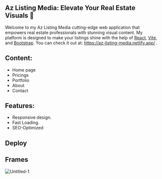 ## Az Listing Media: Elevate Your Real Estate Visuals 📸

Welcome to my Az Listing Media cutting-edge web application that empowers real estate professionals with stunning visual content. My platform is designed to make your listings shine with the help of [React](https://es.react.dev/reference/react), [Vite](https://vitejs.dev/), and [Bootstrap](https://react-bootstrap.netlify.app/). You can check it out at: https://az-listing-media.netlify.app/ .

## Content:

- Home page
- Pricings
- Portfolio
- About
- Contact

## Features:

- Responsive design.
- Fast Loading.
- SEO-Optimized

## Deploy

## Frames

![Untitled-1](https://github.com/user-attachments/assets/5541469a-c986-4d87-9ba4-3e6b8fd569a0)
